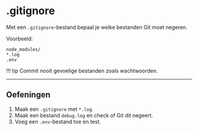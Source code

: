 # .gitignore

Met een `.gitignore`-bestand bepaal je welke bestanden Git moet negeren.

Voorbeeld:  
```
node_modules/
*.log
.env
```

!!! tip
    Commit nooit gevoelige bestanden zoals wachtwoorden.

---

## Oefeningen

1. Maak een `.gitignore` met `*.log`.  
2. Maak een bestand `debug.log` en check of Git dit negeert.  
3. Voeg een `.env`-bestand toe en test.
